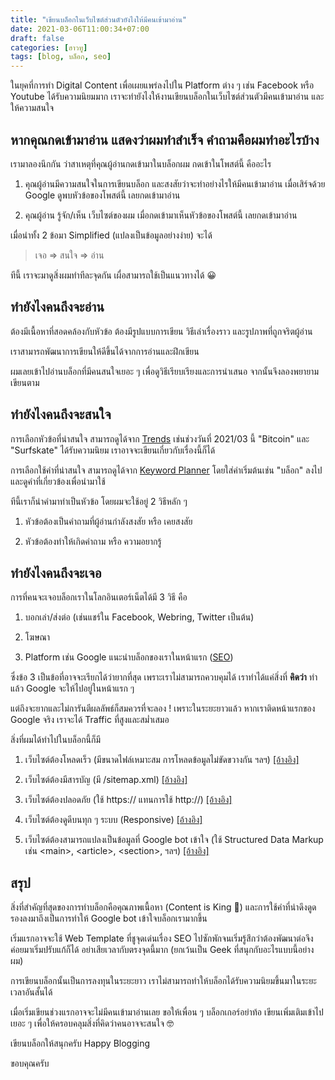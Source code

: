 ```yaml
---
title: "เขียนบล็อกในเว็บไซต์ส่วนตัวยังไงให้มีคนเข้ามาอ่าน"
date: 2021-03-06T11:00:34+07:00
draft: false
categories: [ฮาวทู]
tags: [blog, บล็อก, seo]
---
```


ในยุคที่การทำ Digital Content เพื่อเผยแพร่ลงไปใน Platform ต่าง ๆ เช่น Facebook หรือ Youtube ได้รับความนิยมมาก เราจะทำยังไงให้งานเขียนบล็อกในเว็บไซต์ส่วนตัวมีคนเข้ามาอ่าน และ ให้ความสนใจ <!--more-->

## หากคุณกดเข้ามาอ่าน แสดงว่าผมทำสำเร็จ คำถามคือผมทำอะไรบ้าง

เรามาลองนึกกัน ว่าสาเหตุที่คุณผู้อ่านกดเข้ามาในบล็อกผม กดเข้าในโพสต์นี้ คืออะไร

1. คุณผู้อ่านมีความสนใจในการเขียนบล็อก และสงสัยว่าจะทำอย่างไรให้มีคนเข้ามาอ่าน เมื่อเสิร์จด้วย Google ดูพบหัวข้อของโพสต์นี้ เลยกดเข้ามาอ่าน

2. คุณผู้อ่าน รู้จัก/เห็น เว็บไซต์ของผม เมื่อกดเข้ามาเห็นหัวข้อของโพสต์นี้ เลยกดเข้ามาอ่าน

เมื่อนำทั้ง 2 ข้อมา Simplified (แปลงเป็นข้อมูลอย่างง่าย) จะได้

> เจอ => สนใจ => อ่าน

ทีนี้ เราจะมาดูสิ่งผมทำทีละจุดกัน เผื่อสามารถใช้เป็นแนวทางได้ 😀

## ทำยังไงคนถึงจะอ่าน

ต้องมีเนื้อหาที่สอดคล้องกับหัวข้อ ต้องมีรูปแบบการเขียน วิธีเล่าเรื่องราว และรูปภาพที่ถูกจริตผู้อ่าน

เราสามารถพัฒนาการเขียนให้ดีขึ้นได้จากการอ่านและฝึกเขียน

ผมเลยเข้าไปอ่านบล็อกที่มีคนสนใจเยอะ ๆ เพื่อดูวิธีเรียบเรียงและการนำเสนอ จากนั้นจึงลองพยายามเขียนตาม

## ทำยังไงคนถึงจะสนใจ

การเลือกหัวข้อที่น่าสนใจ สามารถดูได้จาก [Trends](https://trends.google.com/trends) เช่นช่วงวันที่ 2021/03 นี้ "Bitcoin" และ "Surfskate" ได้รับความนิยม เราอาจจะเขียนเกี่ยวกับเรื่องนี้ก็ได้

การเลือกใช้คำที่น่าสนใจ สามารถดูได้จาก [Keyword Planner](https://ads.google.com/home/tools/keyword-planner) โดยใส่คำเริ่มต้นเช่น "บล็อก" ลงไปและดูคำที่เกี่ยวข้องเพื่อนำมาใช้

ทีนี้เราก็นำคำมาทำเป็นหัวข้อ โดยผมจะใช้อยู่ 2 วิธีหลัก ๆ

1. หัวข้อต้องเป็นคำถามที่ผู้อ่านกำลังสงสัย หรือ เคยสงสัย

2. หัวข้อต้องทำให้เกิดคำถาม หรือ ความอยากรู้

## ทำยังไงคนถึงจะเจอ

การที่คนจะเจอบล็อกเราในโลกอินเตอร์เน็ตได้มี 3 วิธี คือ

1. บอกเล่า/ส่งต่อ (เช่นแชร์ใน Facebook, Webring, Twitter เป็นต้น)

2. โฆษณา

3. Platform เช่น Google แนะนำบล็อกของเราในหน้าแรก ([SEO](https://developers.google.com/search/docs/beginner/seo-starter-guide))

ซึ่งข้อ 3 เป็นข้อที่อาจจะเรียกได้ว่ายากที่สุด เพราะเราไม่สามารถควบคุมได้ เราทำได้แค่สิ่งที่ __คิดว่า__ ทำแล้ว Google จะให้ไปอยู่ในหน้าแรก ๆ 

แต่ถึงจะยากและไม่การันตีผลลัพธ์ก็สมควรที่จะลอง ! เพราะในระยะยาวแล้ว หากเราติดหน้าแรกของ Google จริง เราจะได้ Traffic ที่สูงและสม่ำเสมอ

สิ่งที่ผมได้ทำไปในบล็อกนี้ก็มี

1. เว็บไซต์ต้องโหลดเร็ว (มีขนาดไฟล์เหมาะสม การโหลดข้อมูลไม่ขัดขวางกัน ฯลฯ) [[อ้างอิง]](https://developers.google.com/web/updates/2018/07/search-ads-speed)

2. เว็บไซต์ต้องมีสารบัญ (มี /sitemap.xml) [[อ้างอิง]](https://developers.google.com/search/docs/advanced/sitemaps/overview)

3. เว็บไซต์ต้องปลอดภัย (ใช้ https:// แทนการใช้ http://) [[อ้างอิง]](https://developers.google.com/search/blog/2014/08/https-as-ranking-signal)

4. เว็บไซต์ต้องดูดีบนทุก ๆ ระบบ (Responsive) [[อ้างอิง]](https://developers.google.com/search/mobile-sites/mobile-first-indexing)

5. เว็บไซต์ต้องสามารถแปลงเป็นข้อมูลที่ Google bot เข้าใจ (ใช้ Structured Data Markup เช่น \<main\>, \<article\>, \<section\>, ฯลฯ) [[อ้างอิง]](https://developers.google.com/search/docs/beginner/seo-starter-guide#understand_your_content)

## สรุป

สิ่งที่สำคัญที่สุดของการทำบล็อกคือคุณภาพเนื้อหา (Content is King 👑) และการใช้คำที่น่าดึงดูด รองลงมาถึงเป็นการทำให้ Google bot เข้าใจบล็อกเรามากขึ้น

เริ่มแรกอาจจะใช้ Web Template ที่ชูจุดเด่นเรื่อง SEO ไปซักพักจนเริ่มรู้สึกว่าต้องพัฒนาต่อจึงค่อยมาเริ่มปรับแก้ก็ได้ อย่าเสียเวลากับตรงจุดนี้มาก (ยกเว้นเป็น Geek ที่สนุกกับอะไรแบบนี้อย่างผม)

การเขียนบล็อกนั้นเป็นการลงทุนในระยะยาว เราไม่สามารถทำให้บล็อกได้รับความนิยมขึ้นมาในระยะเวลาอันสั้นได้

เมื่อเริ่มเขียนช่วงแรกอาจจะไม่มีคนเข้ามาอ่านเลย ขอให้เพื่อน ๆ บล็อกเกอร์อย่าท้อ เขียนเพิ่มเติมเข้าไปเยอะ ๆ เพื่อให้ครอบคลุมสิ่งที่คิดว่าคนอาจจะสนใจ 🤓

เขียนบล็อกให้สนุกครับ Happy Blogging

ขอบคุณครับ
